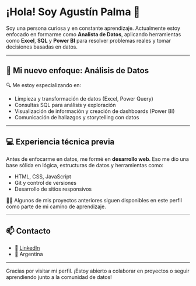 # ¡Hola! Soy Agustín Palma 👋

Soy una persona curiosa y en constante aprendizaje. Actualmente estoy enfocado en formarme como **Analista de Datos**, aplicando herramientas como **Excel**, **SQL** y **Power BI** para resolver problemas reales y tomar decisiones basadas en datos.

---

## 🎯 Mi nuevo enfoque: Análisis de Datos

🔍 Me estoy especializando en:
- Limpieza y transformación de datos (Excel, Power Query)
- Consultas SQL para análisis y exploración
- Visualización de información y creación de dashboards (Power BI)
- Comunicación de hallazgos y storytelling con datos

---

## 💻 Experiencia técnica previa

Antes de enfocarme en datos, me formé en **desarrollo web**. Eso me dio una base sólida en lógica, estructuras de datos y herramientas como:

- HTML, CSS, JavaScript
- Git y control de versiones
- Desarrollo de sitios responsivos

🧑‍💻 Algunos de mis proyectos anteriores siguen disponibles en este perfil como parte de mi camino de aprendizaje.

---

## 📫 Contacto

- 💼 [LinkedIn](https://www.linkedin.com/in/agust%C3%ADn-palma-460511318/)
- 📍 Argentina

---

Gracias por visitar mi perfil. ¡Estoy abierto a colaborar en proyectos o seguir aprendiendo junto a la comunidad de datos!
